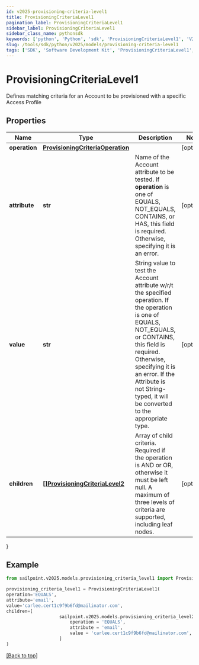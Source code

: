 ```yaml
---
id: v2025-provisioning-criteria-level1
title: ProvisioningCriteriaLevel1
pagination_label: ProvisioningCriteriaLevel1
sidebar_label: ProvisioningCriteriaLevel1
sidebar_class_name: pythonsdk
keywords: ['python', 'Python', 'sdk', 'ProvisioningCriteriaLevel1', 'V2025ProvisioningCriteriaLevel1'] 
slug: /tools/sdk/python/v2025/models/provisioning-criteria-level1
tags: ['SDK', 'Software Development Kit', 'ProvisioningCriteriaLevel1', 'V2025ProvisioningCriteriaLevel1']
---
```


# ProvisioningCriteriaLevel1

Defines matching criteria for an Account to be provisioned with a specific Access Profile

## Properties

Name | Type | Description | Notes
------------ | ------------- | ------------- | -------------
**operation** | [**ProvisioningCriteriaOperation**](provisioning-criteria-operation) |  | [optional] 
**attribute** | **str** | Name of the Account attribute to be tested. If **operation** is one of EQUALS, NOT_EQUALS, CONTAINS, or HAS, this field is required. Otherwise, specifying it is an error. | [optional] 
**value** | **str** | String value to test the Account attribute w/r/t the specified operation. If the operation is one of EQUALS, NOT_EQUALS, or CONTAINS, this field is required. Otherwise, specifying it is an error. If the Attribute is not String-typed, it will be converted to the appropriate type. | [optional] 
**children** | [**[]ProvisioningCriteriaLevel2**](provisioning-criteria-level2) | Array of child criteria. Required if the operation is AND or OR, otherwise it must be left null. A maximum of three levels of criteria are supported, including leaf nodes. | [optional] 
}

## Example

```python
from sailpoint.v2025.models.provisioning_criteria_level1 import ProvisioningCriteriaLevel1

provisioning_criteria_level1 = ProvisioningCriteriaLevel1(
operation='EQUALS',
attribute='email',
value='carlee.cert1c9f9b6fd@mailinator.com',
children=[
                    sailpoint.v2025.models.provisioning_criteria_level2.ProvisioningCriteriaLevel2(
                        operation = 'EQUALS', 
                        attribute = 'email', 
                        value = 'carlee.cert1c9f9b6fd@mailinator.com', )
                    ]
)

```
[[Back to top]](#) 

